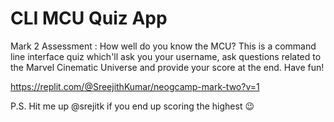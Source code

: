 # CLI MCU Quiz App
Mark 2 Assessment : How well do you know the MCU?
This is a command line interface quiz which'll ask you your username, ask questions related to the Marvel Cinematic Universe and provide your score at the end. Have fun!

https://replit.com/@SreejithKumar/neogcamp-mark-two?v=1

P.S. Hit me up @srejitk if you end up scoring the highest 😉
